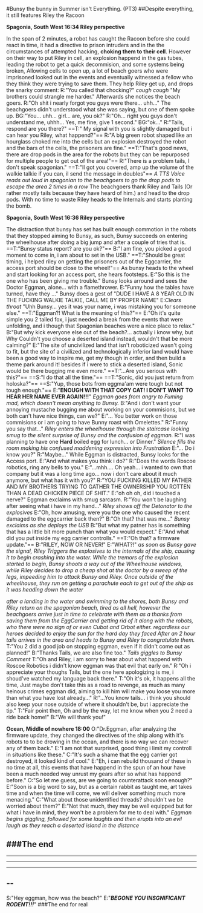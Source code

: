 #Bunsy the bunny in Summer isn't Everything. (PT3)
##Despite everything, it still features Riley the Racoon

**Spagonia, South West 16:34 Riley perspective**

In the span of 2 minutes, a robot has caught the Racoon before she could react in time, it had a directive to prison intruders and in the the circumstances of attempted hacking, **choking them to their cell**.
However on their way to put Riley in cell, an explosion happend in the gas tubes, leading the robot to get a quick decommision, and some systems being broken, Allowing cells to open up, a lot of beach goers who were imprisoned looked out in the events and eventually witnessed a fellow who they think they were trying to save them.
They help Riley get up, and drops the snarky comment:
R:"You called that chocking?" *cough cough* "My brothers could strangle me harder."
Afterwards she notices the beach goers.
R:"Oh shit i nearly forgot you guys were there... uhh..."
The beachgoers didn't understood what she was saying, but one of them spoke up.
BG:"You... uhh... girl... are, you ok?"
R:"Oh... right you guys don't understand me, uhhh... Yes, me fine, give 1 second."
BG:"ok..."
R:"Tails, respond are you there?"
==T:" My signal with you is slightly damaged but i can hear you Riley, what happend?"==
R:"A big green robot shaped like an hourglass choked me into the cells but an explosion destroyed the robot and the bars of the cells, the prisoners are fine."
==T:"That's good news, there are drop pods in the area for the robots but they can be repurposed for multiple people to get out of the area!"==
R:"There is a problem tails, I don't speak spagonian."
==T:"Il got you covered, amp up the volume of the walkie talkie if you can, il send the message in doubles"==
*A TTS Voice reads out loud in spagonian to the beachgoers to go the drop pods to escape the area 2 times in a row*
The beachgoers thank Riley and Tails (Or rather mostly tails because they have heard of him.) and head to the drop pods.
With no time to waste Riley heads to the Internals and starts planting the bomb.

**Spagonia, South West 16:36 Riley perspective**

The distraction that bunsy has set has built enough commotion in the robots that they stopped aiming to Bunsy, as such, Bunsy succeeds on entering
the wheelhouse after doing a big jump and after a couple of tries that is.
==T:"Bunsy status report? are you ok?"==
B:"I am fine, you picked a good moment to come in, i am about to set in the USB."
==T:"Should be great timing, i helped riley on getting the prisoners out of the Eggcarrier, the access port should be close to the wheel!"==
As bunsy heads to the wheel and start looking for an access port, she hears footsteps.
E:"So this is the one who has been giving me trouble."
Bunsy looks arround and sees the Doctor Eggman, alone... with a flamethrower.
E:"Funny how the tables have turned, have they ..."
Bunsy does a gest of "DUDE I HAVE A 8 YEAR OLD IN THE FUCKING WALKIE TALKIE, CALL ME BY PROPER NAME"
E:*Clears throat* "Uhh Bunsy... yes it was your name, i was mistaking you for someone else."
==T:"Eggman?! What is the meaning of this?"==
E:"Oh it's quite simple you 2 tailed fox, i just needed a break from the events that were unfolding, and i though that Spagonian beaches were a nice place to relax."
B:"But why kick everyone else out of the beach?... actually i know why, but Why Couldn't you choose a deserted island instead, wouldn't that be more calming?"
E:"The site of uncivilized land that isn't roboticized wasn't going to fit, but the site of a civilized and technologically inferior land would have been a good way to inspire me, get my though in order, and then build a theme park around it! besides if i were to stick a deserted island, Sonic would be there bugging me even more."
==T:"...Are you serious with this?"==
==S:"I do that all the time."==
==T:"Sonic, did you just return from holoska?"==
==S:"Yup, those bots from eggma'am were tough but not tough enough."==
E:"**ENOUGH WITH THAT COPY CAT! I DON'T WANT TO HEAR HER NAME EVER AGAIN!!!**"
*Eggman goes from angry to Fuming mad, which doesn't mean anything to Bunsy.*
B:"And i don't want your annoying mustache bugging me about working on your commisions, but we both can't have nice things, can we?"
E:"... You better work on those commisions or i am going to have Bunny roast with Omelettes."
R:"Funny you say that..."
*Riley enters the wheelhouse through the staircase looking smug to the silent surprise of Bunsy and the confusion of eggman.*
R:"I was planning to have one **Hard** boiled egg for lunch... or Dinner."
*Silence fills the room making his confused maddening expression into Frustration*
E:"... Do i know you?"
R:"Maybe..."
While Eggman is distracted, Bunsy looks for the Access port.
E:"And what makes you think i do?"
R:"Does the words Roscoe robotics, ring any bells to you."
E:"...mhh.... Oh yeah... i wanted to own that company but it was a long time ago... now i don't care about it much anymore, but what has it with you?"
R:"YOU FUCKING KILLED MY FATHER AND MY BROTHERS TRYING TO GATHER THE OWNERSHIP YOU ROTTEN THAN A DEAD CHICKEN PIECE OF SHIT."
E:"oh oh oh, did i touched a nerve?" 
Eggman exclaims with smug sarcasm.
R:"You won't be laughing after seeing what i have in my hand..."
*Riley shows off the Detonator to the explosives*
E:"Oh, how amusing, were you the one who caused the recent damaged to the eggcarrier back then?"
B:"Oh that? that was me..." 
*Bunsy exclaims as she deploys the USB*
B:"But what my patner has is something that has a little bit more punch than what you would expect."
E:"And what did you put inside my egg carrier controlls."
==T:"Oh that? a firmware update."==
B:"RILEY, NOW OR NEVER!"
E:"WHAT?!"
*as soon as Bunsy gave the signal, Riley Triggers the explosives to the internals of the ship, causing it to begin crashing into the water.*
*While the tremors of the explosion started to begin, Bunsy shoots a way out of the Wheelhouse windows, while Riley decides to drop a cheap shot at the doctor by a sweep of the legs, impeeding him to attack Bunsy and Riley.*
*Once outside of the wheelhouse, they run on getting a parachute each to get out of the ship as it was heading down the water*

*after a landing in the water and swimming to the shores, both Bunsy and Riley return on the spagonian beach, tired as all hell, however the beachgoers arrive just in time to celebrate with them as a thanks from saving them from the EggCarrier and getting rid of it along with the robots, who there were no sign of or even Cubot and Orbot either. regardless our heroes decided to enjoy the sun for the hard day they faced*
*After an 2 hour tails arrives in the area and heads to Bunsy and Riley to congratulate them.*
T:"You 2 did a good job on stopping eggman, even if it didn't come out as planned!"
B:"Thanks Tails, we are also fine too."
*Tails giggles to Bunsy Comment*
T:"Oh and Riley, i am sorry to hear about what happend with Roscoe Robotics i didn't know eggman was that evil that early on."
R:"Oh i appreciate your thoughs Tails, but the one here apologizing is me, i shoud've watched my language back there."
T:"Oh it's ok, it happens all the time, Just maybe don't take this as a road to revenge, as much as many heinous crimes eggman did, aiming to kill him will make you loose you more than what you have lost already..."
R:"...You know tails... i think you should also keep your nose outside of where it shouldn't be, but i appreciate the tip."
T:"Fair point then, Oh and by the way, let me know when you 2 need a ride back home!"
B:"We will thank you!"


**Ocean, Middle of nowhere 18:00**
O:"Dr.Eggman, after analyzing the firmware update, they changed the directives of the ship along with it's robots to to be drowing in the ocean, and there is no way we can recover any of them back."
E:"I am not that surprised, good thing i limit my controll in situations like these."
C:"It's such a shame that the egg carrier got destroyed, it looked kind of cool."
E:"Eh, i can rebuild thousand of these in no time at all, this events that have happend in the spun of an hour have been a much needed way unrust my gears after so what has happend before."
O:"So let me guess, are we going to counterattack soon enough?"
E:"Soon is a big word to say, but as a certain rabbit as taught me, art takes time and when the time will come, we will deliver something much more menacing."
C:"What about those unidentified threads? shouldn't we be worried about them?"
E:"Not that much, they may be well equipped but for what i have in mind, they won't be a problem for me to deal with."
*Eggman begins giggling, followed for some laughts and then erupts into an evil laugh as they reach a deserted island in the distance*

###The end
------
-----
----
---
--
-









S:"Hey eggman, how was the beach?"
E:"***BEGONE YOU INSGNIFICANT RODENT!!!***"
###The end for real